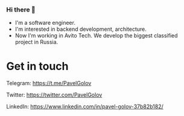 ### Hi there 👋

- I'm a software engineer. 
- I'm interested in backend development, architecture.
- Now I'm working in Avito Tech. We develop the biggest classified project in Russia.

# Get in touch
Telegram: https://t.me/PavelGolov

Twitter: https://twitter.com/PavelGolov

LinkedIn: https://www.linkedin.com/in/pavel-golov-37b82b182/

